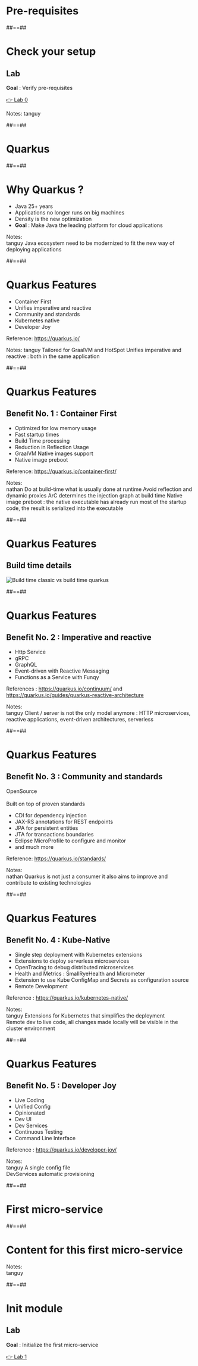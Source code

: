<!-- .slide: class="transition bg-pink" -->
# Pre-requisites

##==##
<!-- .slide: class="exercice" -->
# Check your setup

## Lab
**Goal** : Verify pre-requisites

[👉 Lab 0](https://github.com/sfeir-open-source/sfeir-school-quarkus/blob/speaker/steps/00-prerequisites/README.md)

Notes:
tanguy

##==##
<!-- .slide: class="transition bg-pink" -->

# Quarkus


##==##
<!-- .slide: class="with-code" -->
# Why Quarkus ? 

- Java 25+ years
- Applications no longer runs on big machines
- Density is the new optimization
- **Goal** : Make Java the leading platform for cloud applications
<!-- .element: class="list-fragment" -->

Notes:<br>
tanguy
Java ecosystem need to be modernized to fit the new way of deploying applications

##==##
<!-- .slide: class="with-code" -->
# Quarkus Features

- Container First
- Unifies imperative and reactive
- Community and standards
- Kubernetes native
- Developer Joy
<!-- .element: class="list-fragment" -->

Reference: https://quarkus.io/
<!-- .element: class="credits" -->

Notes:
tanguy
Tailored for GraalVM and HotSpot
Unifies imperative and reactive : both in the same application

##==##
<!-- .slide: class="with-code" -->
# Quarkus Features
## Benefit No. 1 : Container First

- Optimized for low memory usage
- Fast startup times
- Build Time processing
- Reduction in Reflection Usage
- GraalVM Native images support
- Native image preboot
<!-- .element: class="list-fragment" -->

Reference: https://quarkus.io/container-first/
<!-- .element: class="credits" -->

Notes:<br>
nathan
Do at build-time what is usually done at runtime
Avoid reflection and dynamic proxies
ArC determines the injection graph at build time
Native image preboot : the native executable has already run most of the startup code, 
the result is serialized into the executable

##==##
<!-- .slide: class="with-code" -->
# Quarkus Features
## Build time details

![Build time classic vs build time quarkus](./assets/images/classic_build_time_vs_quarkus_build_time.png)

##==##
<!-- .slide: class="with-code" -->
# Quarkus Features
## Benefit No. 2 : Imperative and reactive

- Http Service
- gRPC
- GraphQL
- Event-driven with Reactive Messaging
- Functions as a Service with Funqy
<!-- .element: class="list-fragment" -->


References :
https://quarkus.io/continuum/ and 
https://quarkus.io/guides/quarkus-reactive-architecture
<!-- .element: class="credits" -->


Notes:<br>
tanguy
Client / server is not the only model anymore : 
HTTP microservices, reactive applications, event-driven architectures, serverless

##==##
<!-- .slide: class="with-code" -->
# Quarkus Features
## Benefit No. 3 : Community and standards

OpenSource<br>
<br>
Built on top of proven standards

- CDI for dependency injection
- JAX-RS annotations for REST endpoints
- JPA for persistent entities
- JTA for transactions boundaries
- Eclipse MicroProfile to configure and monitor
- and much more<br>
<!-- .element: class="list-fragment" -->


Reference: https://quarkus.io/standards/
<!-- .element: class="credits" -->

Notes:<br>
nathan
Quarkus is not just a consumer it also aims to improve and contribute to existing technologies

##==##
<!-- .slide: class="with-code" -->
# Quarkus Features
## Benefit No. 4 : Kube-Native

- Single step deployment with Kubernetes extensions
- Extensions to deploy serverless microservices
- OpenTracing to debug distributed microservices
- Health and Metrics : SmallRyeHealth and Micrometer
- Extension to use Kube ConfigMap and Secrets as configuration source
- Remote Development
<!-- .element: class="list-fragment" -->

Reference : https://quarkus.io/kubernetes-native/
<!-- .element: class="credits" -->

Notes:<br>
tanguy
Extensions for Kubernetes that simplifies the deployment<br>
Remote dev to live code, all changes made locally will be visible in the cluster environment

##==##
<!-- .slide: class="with-code" -->
# Quarkus Features
## Benefit No. 5 : Developer Joy

- Live Coding
- Unified Config 
- Opinionated
- Dev UI
- Dev Services
- Continuous Testing
- Command Line Interface
<!-- .element: class="list-fragment" -->

Reference : https://quarkus.io/developer-joy/
<!-- .element: class="credits" -->

Notes:<br>
tanguy
A single config file<br>
DevServices automatic provisioning 

##==##
<!-- .slide: class="transition bg-pink" -->

# First micro-service

##==##
<!-- .slide: class="with-code" -->
# Content for this first micro-service

Notes:<br>
tanguy

##==##
<!-- .slide: class="exercice" -->
# Init module
## Lab

**Goal** : Initialize the first micro-service

[👉 Lab 1](https://github.com/sfeir-open-source/sfeir-school-quarkus/blob/speaker/steps/01.01-init-character-module/README.md)

